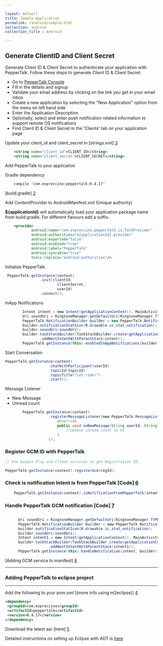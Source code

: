 ```yaml
---

layout: default
title: Sample Application
permalink: /android/sample.html
collection: android
collection_title : Android

---
```


## Generate ClientID and Client Secret
Generate Client ID & Client Secret to authenticate your application with PepperTalk. Follow these steps to generate Client ID & Client Secret:

* Go to [PepperTalk Console](https://console.getpeppertalk.com/dashboard/signup)
* Fill in the details and signup
* Validate your email address by clicking on the link you get in your email inbox
* Create a new application by selecting the "New Application" option from the menu on left hand side
* Enter the Application Description
* Optionally, select and enter push notification related information to support remote OS notifications
* Find Client ID & Client Secret in the 'Clients' tab on your application page

Update your client_id and client_secret in [strings.xml] [3]

```xml
    <string name="client_id">CLIENT_ID</string>
    <string name="client_secret">CLIENT_SECRET</string> 
```

Add PepperTalk to your application

Gradle dependency 

```xml
    compile 'com.espreccino:peppertalk:0.4.17'
```

[build.gradle] [2]

Add ContentProvider to AndroidManifest.xml (Unique authority)

<b>${applicationId}</b> will automatically load your application package name from build.gradle. For different flavours add a suffix.

```xml
    <provider
            android:name="com.espreccino.peppertalk.io.TalkProvider"
            android:authorities="${applicationId}.provider"
            android:exported="false"
            android:enabled="true"
            android:label="PepperTalk"
            android:syncable="true"
            tools:replace="android:authorities"/>
```
Initialize PepperTalk

```java
 PepperTalk.getInstance(context)
                .init(clientId,
                        clientSecret,
                        userId)
                .connect();
```

InApp Notifications

```java
        Intent intent = new Intent(getApplicationContext(), MainActivity.class);
        Uri soundUri = RingtoneManager.getDefaultUri(RingtoneManager.TYPE_NOTIFICATION);
        PepperTalk.NotificationBuilder builder = new PepperTalk.NotificationBuilder();
        builder.notificationStatIcon(R.drawable.ic_stat_notification);
        builder.soundUri(soundUri);
        builder.taskStackBuilder(TaskStackBuilder.create(getApplicationContext())
                .addNextIntentWithParentStack(intent));
        PepperTalk.getInstance(this).enabledInAppNotifications(builder);
```

Start Conversation

```java
PepperTalk.getInstance(context)
                    .chatWithParticipant(userId)
                    .topicId(topicId)
                    .topicTitle("Let ride!")
                    .start();
```

Message Listener 
- New Message
- Unread count

```java
        PepperTalk.getInstance(context)
                    .registerMessageListener(new PepperTalk.MessageListener() {
                        @Override
                        public void onNewMessage(String userId, String topicId, int unreadCount) {
                            //Update unread count in UI
                        }
                    });
```

### Register GCM ID with PepperTalk

```java
// Use Google Play and Client services to get Registration ID.

PepperTalk.getInstance(context).registerGcm(regId);

```

### Check is notification Intent is from PepperTalk [Code] [6]

```java
    PepperTalk.getInstance(context).isNotificationFromPepperTalk(intent);
```

### Handle PepperTalk GCM notification [Code] [7]

```java

      Uri soundUri = RingtoneManager.getDefaultUri(RingtoneManager.TYPE_NOTIFICATION);
      PepperTalk.NotificationBuilder builder = new PepperTalk.NotificationBuilder();
      builder.notificationStatIcon(R.drawable.ic_stat_notification);
      builder.soundUri(soundUri);
      Intent intent1 = new Intent(getApplicationContext(), MainActivity.class);
      builder.taskStackBuilder(TaskStackBuilder.create(getApplicationContext())
                    .addNextIntentWithParentStack(intent1));
      PepperTalk.getInstance(this).handleNotification(intent, builder);
```

[Adding GCM service to manifest] [8]

---
### Adding PepperTalk to eclipse project
---
Add the following to your pom.xml [(more info using m2eclipse)] [4]

```xml
<dependency>
 <groupId>com.espreccino</groupId>
 <artifactId>peppertalk</artifactId>
 <version>0.4.17</version>
</dependency>
````

Download the latest aar [here] [5]

Detailed instructions on setting up Eclipse with ADT is [here](eclipse.html)

[1]: https://console.getpeppertalk.com/ "PepperTalk"
[2]: https://github.com/Espreccino/PepperTalkAndroidSDK-Examples/blob/master/app/build.gradle "build.gralde"
[3]: https://github.com/Espreccino/PepperTalkAndroidSDK-Examples/blob/master/app/src/main/res/values/strings.xml#L6 "strings.xml"
[4]: http://books.sonatype.com/m2eclipse-book/reference/dependencies.html "m2eclipse"
[5]: https://search.maven.org/#browse%7C-793624875 "PepperTalk SNAPSHOT"
[6]: https://github.com/Espreccino/PepperTalkAndroidSDK-Examples/blob/master/app/src/main/java/com/espreccino/peppertalk/sample/gcm/GcmIntentService.java#L30
[7]: https://github.com/Espreccino/PepperTalkAndroidSDK-Examples/blob/master/app/src/main/java/com/espreccino/peppertalk/sample/gcm/GcmIntentService.java#L32
[8]: https://github.com/Espreccino/PepperTalkAndroidSDK-Examples/blob/master/app/src/main/AndroidManifest.xml#L24
